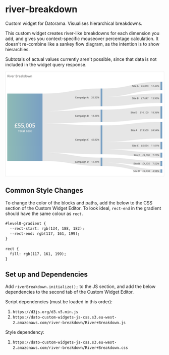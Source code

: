 # river-breakdown
Custom widget for Datorama. Visualises hierarchical breakdowns.

This custom widget creates river-like breakdowns for each dimension you add, and gives you context-specific mouseover percentage calculation. It doesn't re-combine like a sankey flow diagram, as the intention is to show hierarchies.

Subtotals of actual values currently aren't possible, since that data is not included in the widget query response.

![Preview image](image.png)

## Common Style Changes
To change the color of the blocks and paths, add the below to the CSS section of the Custom Widget Editor. To look ideal, `rect-end` in the gradient should have the same colour as `rect`.
```
#level0-gradient {
  --rect-start: rgb(134, 188, 182);
  --rect-end: rgb(117, 161, 199);
}

rect {
  fill: rgb(117, 161, 199);
}
```

## Set up and Dependencies
Add `riverBreakdown.initialize();` to the JS section, and add the below dependencies to the second tab of the Custom Widget Editor.

Script dependencies (must be loaded in this order):
1. `https://d3js.org/d3.v5.min.js`
2. `https://dato-custom-widgets-js-css.s3.eu-west-2.amazonaws.com/river-breakdown/River+Breakdown.js`

Style dependency:
1. `https://dato-custom-widgets-js-css.s3.eu-west-2.amazonaws.com/river-breakdown/River+Breakdown.css`
